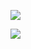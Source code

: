 ﻿![](Aspose.Words.ce750d07-69ba-41ce-9f73-3b6be57b9ea6.001.jpeg)

![](Aspose.Words.ce750d07-69ba-41ce-9f73-3b6be57b9ea6.002.jpeg)

